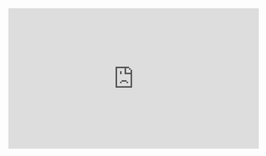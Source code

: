 <iframe title="video 6312434" src="https://www.3cat.cat/3cat/video/6312434/embed/" allowfullscreen scrolling="no" frameborder="0" width="500px" height="281px"></iframe>
